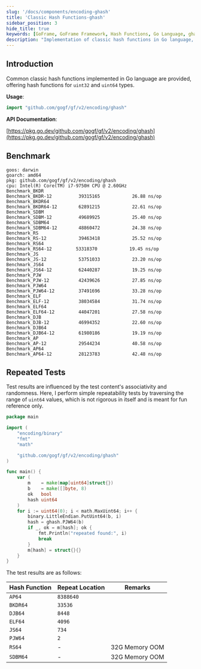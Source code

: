 ```yaml
---
slug: '/docs/components/encoding-ghash'
title: 'Classic Hash Functions-ghash'
sidebar_position: 3
hide_title: true
keywords: [GoFrame, GoFrame Framework, Hash Functions, Go Language, ghash, Encoding, Benchmark, Repeated Tests, uint32, uint64]
description: "Implementation of classic hash functions in Go language, providing ways to use hash functions for uint32 and uint64 types. Through the GoFrame framework, users can implement hash functions more efficiently. The document includes detailed API documentation and benchmark results to help users optimize and understand encoding performance. Additionally, simple repeatability tests demonstrate the characteristics and performance of different hash functions."
---
```


## Introduction

Common classic hash functions implemented in Go language are provided, offering hash functions for `uint32` and `uint64` types.

**Usage**:

```go
import "github.com/gogf/gf/v2/encoding/ghash"
```

**API Documentation**:

[https://pkg.go.dev/github.com/gogf/gf/v2/encoding/ghash](https://pkg.go.dev/github.com/gogf/gf/v2/encoding/ghash)

## Benchmark

```
goos: darwin
goarch: amd64
pkg: github.com/gogf/gf/v2/encoding/ghash
cpu: Intel(R) Core(TM) i7-9750H CPU @ 2.60GHz
Benchmark_BKDR
Benchmark_BKDR-12          39315165            26.88 ns/op
Benchmark_BKDR64
Benchmark_BKDR64-12        62891215            22.61 ns/op
Benchmark_SDBM
Benchmark_SDBM-12          49689925            25.40 ns/op
Benchmark_SDBM64
Benchmark_SDBM64-12        48860472            24.38 ns/op
Benchmark_RS
Benchmark_RS-12            39463418            25.52 ns/op
Benchmark_RS64
Benchmark_RS64-12         53318370            19.45 ns/op
Benchmark_JS
Benchmark_JS-12            53751033            23.20 ns/op
Benchmark_JS64
Benchmark_JS64-12          62440287            19.25 ns/op
Benchmark_PJW
Benchmark_PJW-12           42439626            27.85 ns/op
Benchmark_PJW64
Benchmark_PJW64-12         37491696            33.28 ns/op
Benchmark_ELF
Benchmark_ELF-12           38034584            31.74 ns/op
Benchmark_ELF64
Benchmark_ELF64-12         44047201            27.58 ns/op
Benchmark_DJB
Benchmark_DJB-12           46994352            22.60 ns/op
Benchmark_DJB64
Benchmark_DJB64-12         61980186            19.19 ns/op
Benchmark_AP
Benchmark_AP-12            29544234            40.58 ns/op
Benchmark_AP64
Benchmark_AP64-12          28123783            42.48 ns/op
```

## Repeated Tests

Test results are influenced by the test content's associativity and randomness. Here, I perform simple repeatability tests by traversing the range of `uint64` values, which is not rigorous in itself and is meant for fun reference only.

```go
package main

import (
    "encoding/binary"
    "fmt"
    "math"

    "github.com/gogf/gf/v2/encoding/ghash"
)

func main() {
    var (
        m    = make(map[uint64]struct{})
        b    = make([]byte, 8)
        ok   bool
        hash uint64
    )
    for i := uint64(0); i < math.MaxUint64; i++ {
        binary.LittleEndian.PutUint64(b, i)
        hash = ghash.PJW64(b)
        if _, ok = m[hash]; ok {
            fmt.Println("repeated found:", i)
            break
        }
        m[hash] = struct{}{}
    }
}
```

The test results are as follows:

| Hash Function | Repeat Location | Remarks |
| --- | --- | --- |
| `AP64` | `8388640` |  |
| `BKDR64` | `33536` |  |
| `DJB64` | `8448` |  |
| `ELF64` | `4096` |  |
| `JS64` | `734` |  |
| `PJW64` | `2` |  |
| `RS64` | - | 32G Memory OOM |
| `SDBM64` | - | 32G Memory OOM |